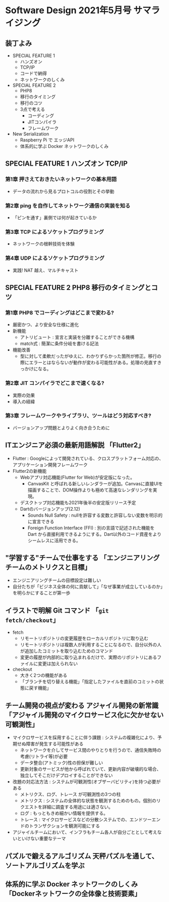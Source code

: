 # Software Design 2021年5月号 サマライジング

## 装丁よみ

- SPECIAL FEATURE 1
  - ハンズオン
  - TCP/IP
  - コードで納得
  - ネットワークのしくみ
- SPECIAL FEATURE 2
  - PHP8
  - 移行のタイミング
  - 移行のコツ
  - 3点で考える
    - コーディング
    - JITコンパイラ
    - フレームワーク
- New Serialization
  - Raspberry Pi で エッジAPI
  - 体系的に学ぶ Docker ネットワークのしくみ

## SPECIAL FEATURE 1 ハンズオン TCP/IP

### 第1章 押さえておきたいネットワークの基本用語

- データの流れから見るプロトコルの役割とその挙動

### 第2章 ping を自作してネットワーク通信の実装を知る

- 「ピンを通す」裏側では何が起きているか

### 第3章 TCP によるソケットプログラミング

- ネットワークの根幹技術を体験

### 第4章 UDP によるソケットプログラミング

- 実践! NAT 越え、マルチキャスト

## SPECIAL FEATURE 2 PHP8 移行のタイミングとコツ

### 第1章 PHP8 でコーディングはどこまで変わる?

- 厳密かつ、より安全な仕様に進化
- 新機能
  - アトリビュート : 宣言と実装を分離することができる機構
  - match式 : 簡潔に条件分岐を書ける記法
- 機能改善
  - 型に対して柔軟だったがゆえに、わかりずらかった箇所が修正。移行の際にエラーとはならないが動作が変わる可能性がある。処理の見直すきっかけになる。

### 第2章 JIT コンパイラでどこまで速くなる?

- 実際の効果
- 導入の経緯

### 第3章 フレームワークやライブラリ、ツールはどう対応すべき?

- バージョンアップ問題とよりよく向き合うために

## ITエンジニア必須の最新用語解説 「Flutter2」

- Flutter : Googleによって開発されている、クロスプラットフォーム対応の、アプリケーション開発フレームワーク
- Flutter2の新機能
  - Webアプリ対応機能(Flutter for Web)が安定版になった。
    - CanvasKit と呼ばれる新しいレンダラーが追加。Canvasに直接UIを描画することで、DOM操作よりも極めて高速なレンダリングを実現。
  - デスクトップ対応機能も2021年後半の安定版リリース予定
  - Dartのバージョンアップ(2.12)
    - Sounds Null Safety : nullを許容する変数と許容しない変数を明示的に宣言できる
    - Foreign Function Interface (FFI) : 別の言語で記述された機能を Dart から直接利用できるようにする。Dart以外のコード資産をよりシームレスに活用できる。

## "学習する"チームで仕事をする 「エンジニアリングチームのメトリクスと目標」

- エンジニアリングチームの目標設定は難しい
- 自分たちが「ビジネス全体の何に貢献して」「なぜ事業が成立しているのか」を明らかにすることが第一歩

## イラストで明解 Git コマンド 「`git fetch/checkout`」

- fetch
  - リモートリポジトリの変更履歴をローカルリポジトリに取り込む
  - リモートリポジトリは複数人が利用することになるので、自分以外の人が追加したコミットを取り込むためのコマンド
  - 変更の履歴が内部的に取り込まれるだけで、実際のリポジトリにあるファイルに変更は加えられない
- checkout
  - 大きく2つの機能がある
  - 「ブランチを切り替える機能」「指定したファイルを直前のコミットの状態に戻す機能」

## チーム開発の視点が変わる アジャイル開発の新常識 「アジャイル開発のマイクロサービス化に欠かせない可観測性」

- マイクロサービスを採用することに伴う課題 : システムの複雑化により、予期せぬ障害が発生する可能性がある
  - ネットワークを介してサービス間のやりとりを行うので、通信失敗時の考慮(リトライ等)が必要
  - データ整合(アトミック)性の担保が難しい
  - 更新対象のサービスが他から呼ばれていて、更新内容が破壊的な場合、独立してそこだけデプロイすることができない
- 改題の対応法方法 : システムが可観測性(オブザーバビリティ)を持つ必要がある
  - メトリクス、ログ、トレース が可観測性の3つの柱
  - メトリクス : システムの全体的な状態を観測するためのもの。個別のリクエストを詳細に調査する用途には適さない。
  - ログ : もっともきめ細かい情報を提供する。
  - トレース : マイクロサービスなどの分散システムでの、エンドツーエンドのトランザクションを観測可能にする
- アジャイルチームにおいて、インフラもチーム各人が自分ごととして考えないといけない重要なテーマ

## パズルで鍛えるアルゴリズム 天秤パズルを通して、ソートアルゴリズムを学ぶ

## 体系的に学ぶ Docker ネットワークのしくみ 「Dockerネットワークの全体像と技術要素」
